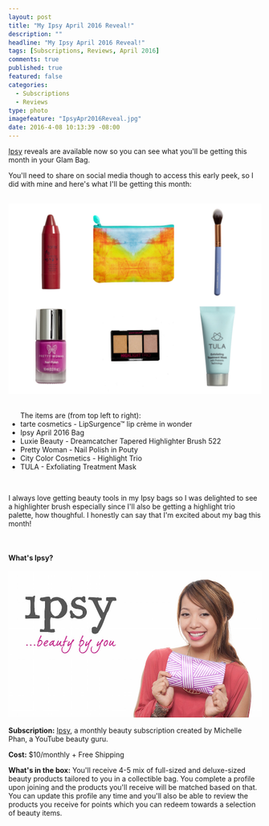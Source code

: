 ```yaml
---
layout: post
title: "My Ipsy April 2016 Reveal!"
description: ""
headline: "My Ipsy April 2016 Reveal!"
tags: [Subscriptions, Reviews, April 2016]
comments: true
published: true
featured: false
categories: 
  - Subscriptions
  - Reviews
type: photo
imagefeature: "IpsyApr2016Reveal.jpg"
date: 2016-4-08 10:13:39 -08:00
---
```


<p></p>

<p><a href="https://www.ipsy.com/new?refer=uns8d" target="_blank">Ipsy</a> reveals are available now so you can see what you'll be getting this month in your Glam Bag.</p>

<p>You'll need to share on social media though to access this early peek, so I did with mine and here's what I'll be getting this month:</p>

<br>

<center><a href="https://www.ipsy.com/new?refer=uns8d" target="_blank">
<img src="/images/IpsyApr2016Reveal.jpg" border="0" style="border:none;max-width:100%;" alt="My Ipsy April 2016 Items" />
</a></center>

<br>

<ul>The items are (from top left to right):

<li>tarte cosmetics - LipSurgence™ lip crème in wonder</li>
<li>Ipsy April 2016 Bag</li>
<li>Luxie Beauty - Dreamcatcher Tapered Highlighter Brush 522</li>
<li>Pretty Woman - Nail Polish in Pouty</li>
<li>City Color Cosmetics - Highlight Trio</li>
<li>TULA - Exfoliating Treatment Mask</li>
</ul>

<br>

<p>I always love getting beauty tools in my Ipsy bags so I was delighted to see a highlighter brush especially since I'll also be getting a highlight trio palette, how thoughful. I honestly can say that I'm excited about my bag this month!</p>

<br>

<H4>What's Ipsy?</H4>

<center><a href="https://www.ipsy.com/new?refer=uns8d" target="_blank">
<img src="/images/IpsyLogo.jpg" border="0" style="border:none;max-width:100%;" />
</a></center>

<p><b>Subscription:</b> <a href="https://www.ipsy.com/new?refer=uns8d" target="_blank">Ipsy</a>, a monthly beauty subscription created by Michelle Phan, a YouTube beauty guru.</p>
<p><b>Cost:</b> $10/monthly + Free Shipping</p>
<p><b>What's in the box:</b> You'll receive 4-5 mix of full-sized and deluxe-sized beauty products tailored to you in a collectible bag. You complete a profile upon joining and the products you'll receive will be matched based on that. You can update this profile any time and you'll also be able to review the products you receive for points which you can redeem towards a selection of beauty items.</p>
<br>
